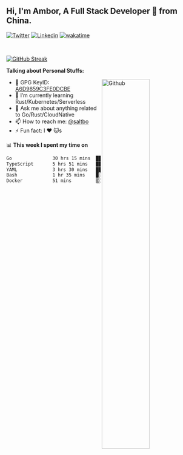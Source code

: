 ## Hi, I'm Ambor, A Full Stack Developer 🚀 from China.

[![Twitter](https://img.shields.io/badge/-saltbo-1ca0f1?style=flat&logo=twitter&logoColor=white)](https://twitter.com/rdsaltbo)
[![Linkedin](https://img.shields.io/badge/-saltbo-blue?style=flat&logo=Linkedin&logoColor=white)](https://www.linkedin.com/in/saltbo/)
[![wakatime](https://wakatime.com/badge/user/f82b1c77-faab-48cd-aef5-a12c0aff104b.svg)](https://wakatime.com/@f82b1c77-faab-48cd-aef5-a12c0aff104b)

&nbsp;  

[![GitHub Streak](http://github-readme-streak-stats.herokuapp.com?user=saltbo&hide_border=true&date_format=M%20j%5B%2C%20Y%5D)](https://git.io/streak-stats)

**Talking about Personal Stuffs:**
<!-- Any image aligned to the right. Beware the width  -->
<img width="50%" align="right" alt="Github" src="https://raw.githubusercontent.com/saltbo/saltbo/master/images/git-header.svg" />

- 🤘 GPG KeyID: [A6D9859C3FE0DCBE](https://saltbo.cn/pgp_keys.asc)
- 🌱 I’m currently learning Rust/Kubernetes/Serverless
- 💬 Ask me about anything related to Go/Rust/CloudNative
- 📫 How to reach me: [@saltbo](https://t.me/saltbo)
- ⚡ Fun fact: I :heart: :cat:s


📊 **This week I spent my time on**
<!--START_SECTION:waka-->

```txt
Go               30 hrs 15 mins  █████████████████▒░░░░░░░   69.33 %
TypeScript       5 hrs 51 mins   ███▒░░░░░░░░░░░░░░░░░░░░░   13.44 %
YAML             3 hrs 30 mins   ██░░░░░░░░░░░░░░░░░░░░░░░   08.04 %
Bash             1 hr 35 mins    █░░░░░░░░░░░░░░░░░░░░░░░░   03.63 %
Docker           51 mins         ▒░░░░░░░░░░░░░░░░░░░░░░░░   01.95 %
```

<!--END_SECTION:waka-->
